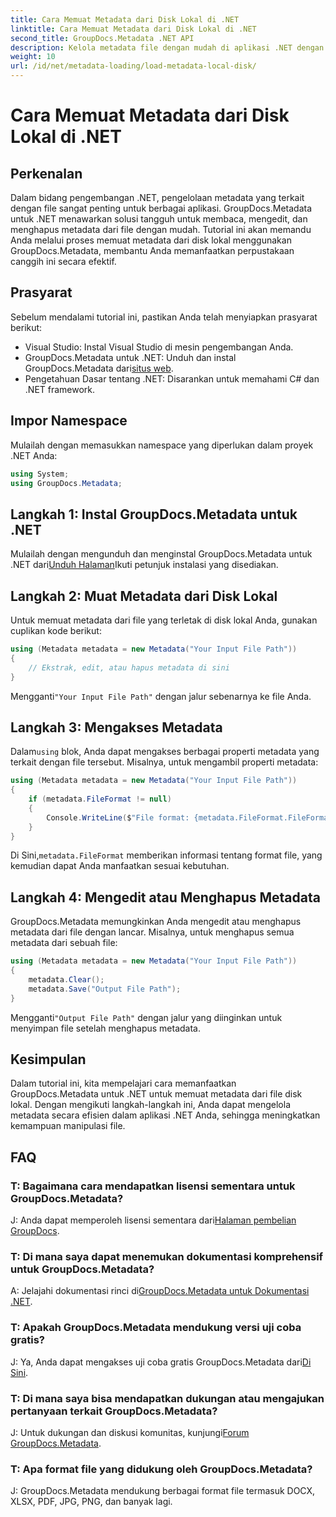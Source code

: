 ```yaml
---
title: Cara Memuat Metadata dari Disk Lokal di .NET
linktitle: Cara Memuat Metadata dari Disk Lokal di .NET
second_title: GroupDocs.Metadata .NET API
description: Kelola metadata file dengan mudah di aplikasi .NET dengan GroupDocs.Metadata untuk meningkatkan kemampuan manipulasi file.
weight: 10
url: /id/net/metadata-loading/load-metadata-local-disk/
---
```


# Cara Memuat Metadata dari Disk Lokal di .NET

## Perkenalan
Dalam bidang pengembangan .NET, pengelolaan metadata yang terkait dengan file sangat penting untuk berbagai aplikasi. GroupDocs.Metadata untuk .NET menawarkan solusi tangguh untuk membaca, mengedit, dan menghapus metadata dari file dengan mudah. Tutorial ini akan memandu Anda melalui proses memuat metadata dari disk lokal menggunakan GroupDocs.Metadata, membantu Anda memanfaatkan perpustakaan canggih ini secara efektif.
## Prasyarat
Sebelum mendalami tutorial ini, pastikan Anda telah menyiapkan prasyarat berikut:
- Visual Studio: Instal Visual Studio di mesin pengembangan Anda.
-  GroupDocs.Metadata untuk .NET: Unduh dan instal GroupDocs.Metadata dari[situs web](https://releases.groupdocs.com/metadata/net/).
- Pengetahuan Dasar tentang .NET: Disarankan untuk memahami C# dan .NET framework.

## Impor Namespace
Mulailah dengan memasukkan namespace yang diperlukan dalam proyek .NET Anda:
```csharp
using System;
using GroupDocs.Metadata;
```
## Langkah 1: Instal GroupDocs.Metadata untuk .NET
 Mulailah dengan mengunduh dan menginstal GroupDocs.Metadata untuk .NET dari[Unduh Halaman](https://releases.groupdocs.com/metadata/net/)Ikuti petunjuk instalasi yang disediakan.
## Langkah 2: Muat Metadata dari Disk Lokal
Untuk memuat metadata dari file yang terletak di disk lokal Anda, gunakan cuplikan kode berikut:
```csharp
using (Metadata metadata = new Metadata("Your Input File Path"))
{
    // Ekstrak, edit, atau hapus metadata di sini
}
```
 Mengganti`"Your Input File Path"` dengan jalur sebenarnya ke file Anda.
## Langkah 3: Mengakses Metadata
 Dalam`using` blok, Anda dapat mengakses berbagai properti metadata yang terkait dengan file tersebut. Misalnya, untuk mengambil properti metadata:
```csharp
using (Metadata metadata = new Metadata("Your Input File Path"))
{
    if (metadata.FileFormat != null)
    {
        Console.WriteLine($"File format: {metadata.FileFormat.FileFormatType}");
    }
}
```
 Di Sini,`metadata.FileFormat` memberikan informasi tentang format file, yang kemudian dapat Anda manfaatkan sesuai kebutuhan.
## Langkah 4: Mengedit atau Menghapus Metadata
GroupDocs.Metadata memungkinkan Anda mengedit atau menghapus metadata dari file dengan lancar. Misalnya, untuk menghapus semua metadata dari sebuah file:
```csharp
using (Metadata metadata = new Metadata("Your Input File Path"))
{
    metadata.Clear();
    metadata.Save("Output File Path");
}
```
 Mengganti`"Output File Path"` dengan jalur yang diinginkan untuk menyimpan file setelah menghapus metadata.

## Kesimpulan
Dalam tutorial ini, kita mempelajari cara memanfaatkan GroupDocs.Metadata untuk .NET untuk memuat metadata dari file disk lokal. Dengan mengikuti langkah-langkah ini, Anda dapat mengelola metadata secara efisien dalam aplikasi .NET Anda, sehingga meningkatkan kemampuan manipulasi file.

## FAQ
### T: Bagaimana cara mendapatkan lisensi sementara untuk GroupDocs.Metadata?
 J: Anda dapat memperoleh lisensi sementara dari[Halaman pembelian GroupDocs](https://purchase.groupdocs.com/temporary-license/).
### T: Di mana saya dapat menemukan dokumentasi komprehensif untuk GroupDocs.Metadata?
 A: Jelajahi dokumentasi rinci di[GroupDocs.Metadata untuk Dokumentasi .NET](https://tutorials.groupdocs.com/metadata/net/).
### T: Apakah GroupDocs.Metadata mendukung versi uji coba gratis?
 J: Ya, Anda dapat mengakses uji coba gratis GroupDocs.Metadata dari[Di Sini](https://releases.groupdocs.com/).
### T: Di mana saya bisa mendapatkan dukungan atau mengajukan pertanyaan terkait GroupDocs.Metadata?
 J: Untuk dukungan dan diskusi komunitas, kunjungi[Forum GroupDocs.Metadata](https://forum.groupdocs.com/c/metadata/14).
### T: Apa format file yang didukung oleh GroupDocs.Metadata?
J: GroupDocs.Metadata mendukung berbagai format file termasuk DOCX, XLSX, PDF, JPG, PNG, dan banyak lagi.